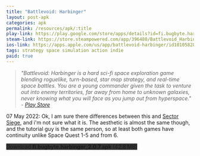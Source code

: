 ```yaml
---
title: "Battlevoid: Harbinger"
layout: post-apk
categories: apk
permalink: /resources/apk/:title
play-link: https://play.google.com/store/apps/details?id=fi.bugbyte.harbinger
steam-link: https://store.steampowered.com/app/396480/Battlevoid_Harbinger/?curator_clanid=33097553
ios-link: https://apps.apple.com/us/app/battlevoid-harbinger/id1010582800
tags: strategy space simulation action indie
paid: true
---
```


> _"Battlevoid: Harbinger is a hard sci-fi space exploration game blending roguelike, turn-based, star map strategy, and real-time space battles. You are a young commander given the task to venture out into enemy territories, far away from home to unknown galaxies, never knowing what you will face as you jump out from hyperspace." - <a href="https://play.google.com/store/apps/details?id=fi.bugbyte.harbinger">Play Store</a>_

<timestamp>07 May 2022:</timestamp> Ok, I am sure there differences between this and [Sector Siege](https://arialhamed.github.io/resources/apk/Battlevoid-Sector-Siege), and i'm not sure what it is. The aesthetic is almost the same though, and the tutorial guy is the same person, so at least both games have continuity unlike Space Quest 1-5 and from 6.

<div class="text-center">
    <a class="btn btn-dark btn-block w-100" onclick='apk("fi.bugbyte.harbinger_2.0.7.apk")' style="text-decoration: none; background-color: #333;"> Download <b>fi.bugbyte.harbinger_2.0.7.apk</b> (42.8 MB)</a>
</div>
